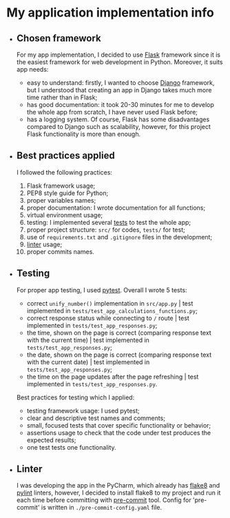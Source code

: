 # My application implementation info 

* ## Chosen framework
  For my app implementation, I decided to use [Flask](https://flask.palletsprojects.com/en/3.0.x/) framework since it is the easiest framework for web development in Python. Moreover, it suits app needs:
  * easy to understand: firstly, I wanted to choose [Django](https://www.djangoproject.com/) framework, but I understood that creating an app in Django takes much more time rather than in Flask;
  * has good documentation: it took 20-30 minutes for me to develop the whole app from scratch, I have never used Flask before;
  * has a logging system.
  Of course, Flask has some disadvantages compared to Django such as scalability, however, for this project Flask functionality is more than enough.

* ## Best practices applied
  I followed the following practices:
    1. Flask framework usage;
    2. PEP8 style guide for Python;
    3. proper variables names;
    4. proper documentation: I wrote documentation for all functions;
    5. virtual environment usage;
    6. testing: I implemented several [tests](https://github.com/SokolOFFF/S24-DevOps/lab01/app_python/PYTHON.md#testing) to test the whole app;
    7. proper project structure: `src/` for codes, `tests/` for test;
    8. use of `requirements.txt` and `.gitignore` files in the development;
    9. [linter](https://github.com/SokolOFFF/S24-DevOps/lab01/app_python/PYTHON.md#linter) usage;
    10. proper commits names.

* ## Testing
  For proper app testing, I used [pytest](https://docs.pytest.org/en/8.0.x/). Overall I wrote 5 tests:
    * correct `unify_number()` implementation in `src/app.py` | test implemented in `tests/test_app_calculations_functions.py`;
    * correct response status while connecting to `/` route | test implemented in `tests/test_app_responses.py`;
    * the time, shown on the page is correct (comparing response text with the current time) | test implemented in `tests/test_app_responses.py`;
    * the date, shown on the page is correct (comparing response text with the current date) | test implemented in `tests/test_app_responses.py`;
    * the time on the page updates after the page refreshing | test implemented in `tests/test_app_responses.py`.

  Best practices for testing which I applied:
    * testing framework usage: I used pytest;
    * clear and descriptive test names and comments;
    * small, focused tests that cover specific functionality or behavior;
    * assertions usage to check that the code under test produces the expected results;
    * one test tests one functionality.
 
* ## Linter
    I was developing the app in the PyCharm, which already has [flake8](https://github.com/PyCQA/flake8) and [pylint](https://pypi.org/project/pylint/) linters, however, I decided to install flake8 to my project and run it each time before committing with [pre-commit](https://pre-commit.com/) tool. Config for 'pre-commit' is written in `./pre-commit-config.yaml` file.
  
